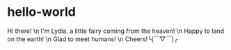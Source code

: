# hello-world

Hi there! \n
I'm Lydia, a little fairy coming from the heaven! \n
Happy to land on the earth! \n
Glad to meet humans! \n
Cheers!╰(￣▽￣)╭

